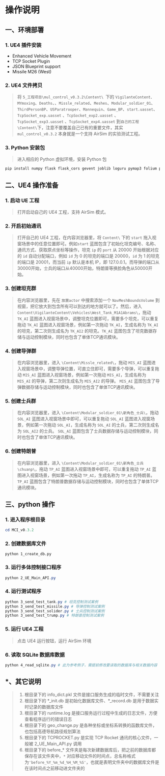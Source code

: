 # 操作说明



## 一、环境部署

### 1. UE4 插件安装

- Enhanced Vehicle Movement
- TCP Socket Plugin
- JSON Blueprint support
- Missile M26 (West)

### 2. UE4 文件拷贝
> 将 `5_工程项目\mul_control_v0.3.2\Content\ `下的 `VigilanteContent、MYmoxing`、`Deaths`、、`Missle_related`、`Meshes`、`Modular_soldier_01`、`ThirdPersonBP`、`USParatrooper`、`Mannequin`、`Game_BP`、`start.uasset`、`TcpSocket_exp.uasset` 、`TcpSocket_exp2.uasset` 、`TcpSocket_exp3.uasset` 、`TcpSocket_exp4.uasset` 到`自己的工程\Content\`下，注意不要覆盖自己已有的重要文件，其实 `mul_control_v0.3.2` 本身就是一个支持 AirSim 的实验测试工程。

### 3. Python 安装包
> 进入相应的 Python 虚拟环境，安装 Python 包

```powershell
pip install numpy flask flask_cors gevent joblib loguru pymap3 folium pandas
```



## 二、UE4 操作准备

### 1. 启动 UE 工程

> 打开启动自己的 UE4 工程，支持 AirSim 模式。

### 2. 开启初始通讯

> 打开自己的 UE4 工程，在内容浏览器里，将 `Content\` 下的 `start` 拖入视窗场景中的任意位置即可。例如`start` 蓝图包含了初始化坦克编号、名称、通讯方式、获取原点坐标等操作，坦克 `ip` 的 `port` 从 20000 开始根据对应的 `id` 自动分配端口，例如 `id` 为 0 的坦克的端口是 20000，`id` 为 1 的坦克的端口是 20001，而当前 `ip` 默认是本机 IP，即 127.0.0.1。而导弹的端口从30000开始，士兵的端口从40000开始，特朗普等换脸角色从50000开始。

### 3. 创建坦克群

> 在内容浏览器里，先在 `放置actor` 中搜索添加一个 `NavMeshBoundsVolume` 到视窗，把它放大到包含所有可以到达的地方就可以了。然后，进入 `Content\VigilanteContent\Vehicles\West_Tank_M1A1Abrams\`，拖动 `TK_AI` 蓝图进入视窗场景中，调整坦克位置即可，需要多个坦克，可以重复拖动 `TK_AI` 蓝图进入视窗场景，例如第一次拖动 `TK_AI`，生成名称为 `TK_AI` 的坦克，第二次则生成名为 `TK_AI2` 的坦克。`TK_AI` 蓝图包含了坦克数据存储与运动控制模块，同时也包含了单体TCP通讯模块。

### 4. 创建导弹群

> 在内容浏览器里，进入 `\Content\Missle_related\`，拖动 `MIS_AI` 蓝图进入视窗场景中，调整导弹位置，可直立住即可，需要多个导弹，可以重复拖动 `MIS_AI` 蓝图进入视窗场景，例如第一次拖动 `MIS_AI`，生成名称为 `MIS_AI` 的导弹，第二次则生成名为 `MIS_AI2` 的导弹。 `MIS_AI` 蓝图包含了导弹数据存储与运动控制模块，同时也包含了单体TCP通讯模块。

### 5. 创建士兵群

> 在内容浏览器里，进入 `\Content\Modular_soldier_01\新角色_士兵\`，拖动 `SOL_AI` 蓝图进入视窗场景中即可，可以重复拖动 `SOL_AI` 蓝图进入视窗场景，例如第一次拖动 `SOL_AI`，生成名称为 `SOL_AI` 的士兵，第二次则生成名为 `SOL_AI2` 的士兵。 `SOL_AI` 蓝图包含了士兵数据存储与运动控制模块，同时也包含了单体TCP通讯模块。

### 6. 创建特朗普

> 在内容浏览器里，进入 `\Content\Modular_soldier_01\新角色_士兵\chuanp\`，拖动 `TP_AI` 蓝图进入视窗场景中即可，可以重复拖动 `TP_AI` 蓝图进入视窗场景，例如第一次拖动 `TP_AI`，生成名称为 `TP_AI` 的特朗普。 `TP_AI` 蓝图包含了特朗普数据存储与运动控制模块，同时也包含了单体TCP通讯模块。



## 三、python 操作

### 1. 进入程序根目录 
```powershell
cd MCI_v0.3.2
```

### 2. 创建数据库文件

```power
python 1_create_db.py
```

### 3. 运行多体控制接口程序

```powershell
python 2_UE_Main_API.py
```

### 4. 运行测试程序
```powershell
python 3_send_test_tank.py # 坦克控制测试案例 
python 3_send_test_missile.py # 导弹控制测试案例
python 3_send_test_solider.py # 士兵控制测试案例
python 3_send_test_trump.py # 特朗普控制测试案例
```

### 5. 运行 UE4 工程

> 点击 UE4 运行按钮，运行 AirSim 环境

### 6. 读取 SQLite 数据库数据

```powershell
python 4_read_sqlite.py # 此为参考例子，需提前修改要读取的数据库与相关数据内容
```



## *、其它说明

> 1. 根目录下的 info_dict.pkl 文件是接口服务生成的临时文件，不需要关注
> 2. 根目录下的 \*\_init.db 是初始化数据库文件、\*\_record.db 是用于数据实时记录的数据库文件
> 3. 根目录下的 runtime.log 是接口服务运行过程中生成的日志文件，方便查看程序运行的错误日志
> 4. 根目录下的 geo_change.py 是各种坐标或坐标系转换的函数库文件，也包括高德导航路径规划算法
> 5. 根目录下的 TCPROCKET.py 是实现 TCP Rocket 通讯的核心文件，一般被 2_UE_Main_API.py 调用
> 6. 根目录下的 before\_\* 文件夹是每次新建数据库后，把之前的数据库都保存在该文件夹中，`*` 对应移动文件的时间点，总名称格式为`'before_%Y_%m_%d_%H_%M_%S'`，也就是表明文件夹中的数据库文件是在该时间点之前移动进文件夹的  